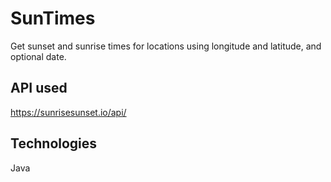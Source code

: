 # SunTimes
Get sunset and sunrise times for locations using longitude and latitude, and optional date.

## API used
https://sunrisesunset.io/api/

## Technologies
Java